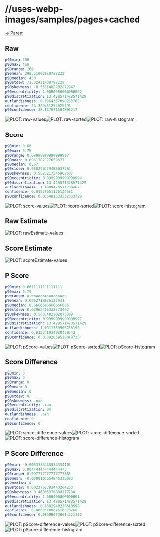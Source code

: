 
# //uses-webp-images/samples/pages+cached

[→ Parent](../..)


## Raw


```yaml
p90min: 300
p90max: 460
p90range: 160
p90mean: 398.51063829787233
p90median: 450
p90stdev: 71.32421400792228
p90skewness: -0.5631482202872947
p90eccentricity: 1.0000000000000002
p90discretization: 13.428571428571429
outlandishness: 0.9964367090263785
confidence: 28.389481254825395
p90confidence: 28.837071504895217

```

![PLOT: raw-values](./raw/values.svg)![PLOT: raw-sorted](./raw/sorted.svg)![PLOT: raw-histogram](./raw/histogram.svg)
## Score


```yaml
p90min: 0.66
p90max: 0.75
p90range: 0.08999999999999997
p90mean: 0.6961702127659577
p90median: 0.67
p90stdev: 0.038290779485037264
p90skewness: 0.5523217346902507
p90eccentricity: 0.9999999999999994
p90discretization: 13.428571428571429
outlandishness: 1.0009476571700462
confidence: 0.01529651126134581
p90confidence: 0.015481333532333729

```

![PLOT: score-values](./score/values.svg)![PLOT: score-sorted](./score/sorted.svg)![PLOT: score-histogram](./score/histogram.svg)
## Raw Estimate

![PLOT: rawEstimate-values](./rawEstimate/values.svg)
## Score Estimate

![PLOT: scoreEstimate-values](./scoreEstimate/values.svg)
## P Score


```yaml
p90min: 0.6611111111111111
p90max: 0.75
p90range: 0.0888888888888889
p90mean: 0.6952718676122931
p90median: 0.6666666666666666
p90stdev: 0.03962456333773462
p90skewness: 0.5631482202873309
p90eccentricity: 0.9999999999999997
p90discretization: 13.428571428571429
outlandishness: 1.0011359905756199
confidence: 0.015771934030458543
p90confidence: 0.01602059528049735

```

![PLOT: pScore-values](./pScore/values.svg)![PLOT: pScore-sorted](./pScore/sorted.svg)![PLOT: pScore-histogram](./pScore/histogram.svg)
## Score Difference


```yaml
p90min: 0
p90max: 0
p90range: 0
p90mean: 0
p90median: 0
p90stdev: 0
p90skewness: .nan
p90eccentricity: .nan
p90discretization: 94
outlandishness: .nan
confidence: 0
p90confidence: 0

```

![PLOT: score-difference-values](./score-difference/values.svg)![PLOT: score-difference-sorted](./score-difference/sorted.svg)![PLOT: score-difference-histogram](./score-difference/histogram.svg)
## P Score Difference


```yaml
p90min: -0.0033333333333334103
p90max: 0.004444444444444473
p90range: 0.007777777777777883
p90mean: -0.0009101654846336093
p90median: 0
p90stdev: 0.0023762393443264233
p90skewness: 0.46896370888277794
p90eccentricity: 1.000000000000001
p90discretization: 13.428571428571429
outlandishness: 0.8382948220610598
confidence: 0.0009920067610370766
p90confidence: 0.000960736614321122

```

![PLOT: pScore-difference-values](./pScore-difference/values.svg)![PLOT: pScore-difference-sorted](./pScore-difference/sorted.svg)![PLOT: pScore-difference-histogram](./pScore-difference/histogram.svg)